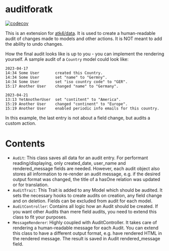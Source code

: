 # auditforatk
[![codecov](https://codecov.io/gh/PhilippGrashoff/audit/branch/main/graph/badge.svg)](https://codecov.io/gh/PhilippGrashoff/auditforatk)

This is an extension for [atk4/data](https://github.com/atk4/data). It is used to create a human-readable audit of changes made to models and other actions. It is NOT meant to add the ability to undo changes.

How the final audit looks like is up to you - you can implement the rendering yourself. A sample audit of a `Country` model could look like:
```
2023-04-17
14:34 Some User       created this Country.
14:34 Some User       set "name" to "Germny".
14:34 Some User       set "iso country code" to "GER".
15:17 Another User    changed "name" to "Germany".

2023-04-21
13:13 YetAnotherUser  set "contitent" to "America".
15:19 Another User    changed "continent" to "Europe".
15:19 Another User    enabled periodic info emails for this country.
```
In this example, the last entry is not about a field change, but audits a custom action.

# Contents
* `Audit`: This class saves all data for an audit entry. For performant reading/displaying, only created_date, user_name and rendered_message fields are needed. However, each audit object also stores all information to re-render an audit message, e.g. if the desired output format was changed, the title of a hasOne relation was updated or for translation.
* `AuditTrait`: This Trait is added to any Model which should be audited. It sets the necessary hooks to create audits on creation, any field change and on deletion. Fields can be excluded from audit for each model.
* `AuditController`: Contains all logic how an Audit should be created. If you want other Audits than mere field audits, you need to extend this class to fit your purposes.
* `MessageRenderer`: Highly coupled with AuditController. It takes care of rendering a human-readable message for each Audit. You can extend this class to have a different output format, e.g. have rendered HTML in the rendered message. The result is saved in Audit rendered_message field.